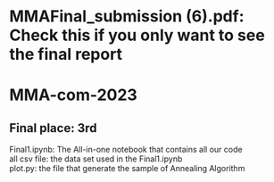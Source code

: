 # MMAFinal_submission (6).pdf: Check this if you only want to see the final report
# MMA-com-2023
## Final place: 3rd
Final1.ipynb: The All-in-one notebook that contains all our code  
all csv file: the data set used in the Final1.ipynb  
plot.py: the file that generate the sample of Annealing Algorithm  

